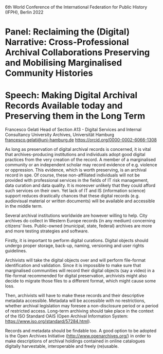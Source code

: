 6th World Conference of the International Federation for Public History (IFPH), Berlin 2022
# Panel: Reclaiming the (Digital) Narrative: Cross-Professional Archival Collaborations Preserving and Mobilising Marginalised Community Histories 
# Speech: Making Digital Archival Records Available today and Preserving them in the Long Term 
Francesco Gelati
Head of Section A13 - Digital Services and Internal Consultancy
University Archives, Universität Hamburg 
francesco.gelati@uni-hamburg.de https://orcid.org/0000-0002-6066-1308 

As long as preservation of digital archival records is concerned, it is vital that archives-producing institutions and individuals adopt good digital practices from the very creation of the record. A member of a marginalised community or an independent scholar may record evidence of e.g. violence or oppression. This evidence, which is worth preserving, is an archival record in spe. Of course, these non-affiliated individuals will not be provided with professional services in the fields of IT risk management, data curation and data quality. It is moreover unlikely that they could afford such services on their own. 
Yet lack of IT and IS (information science) support reduces drastically chances that these digital records (e.g. audiovisual material or written documents) will be available and accessible in the middle term.

Several archival institutions worldwide are however willing to help. City archives do collect in Western Europe records (in any medium) concerning citizens’ lives. Public-owned (municipal, state, federal) archives are more and more testing strategies and software.

Firstly, it is important to perform digital curations. Digital objects should undergo proper storage, back-up, naming, versioning and user rights guidelines.

Archivists will take the digital objects over and will perform file-format identification and validation. Since it is impossible to make sure that marginalised communities will record their digital objects (say a video) in a file-format recommended for digital preservation, archivists might also decide to migrate those files to a different format, which might cause some loss.

Then, archivists will have to make these records and their descriptive metadata accessible. Metadata will be accessible with no restrictions, whether archival legislation may foresee a non-disclosure period or a period of restricted access. Long-term archiving should take place in the context of the ISO Standard OAIS (Open Archival Information System: https://www.iso.org/standard/57284.html).

Records and metadata should be findable too. A good option to be adopted is the Open Archives Initiative (http://www.openarchives.org/) in order to make descriptions of archival holdings contained in online catalogues digitally harvestable, interoperable and freely (re)usable.
